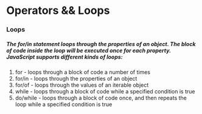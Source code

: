 # Operators && Loops
### Loops
##### The for/in statement loops through the properties of an object. The block of code inside the loop will be executed once for each property. JavaScript supports different kinds of loops:
1. for - loops through a block of code a number of times
2. for/in - loops through the properties of an object
3. for/of - loops through the values of an iterable object
4. while - loops through a block of code while a specified condition is true
5. do/while - loops through a block of code once, and then repeats the loop while a specified condition is true